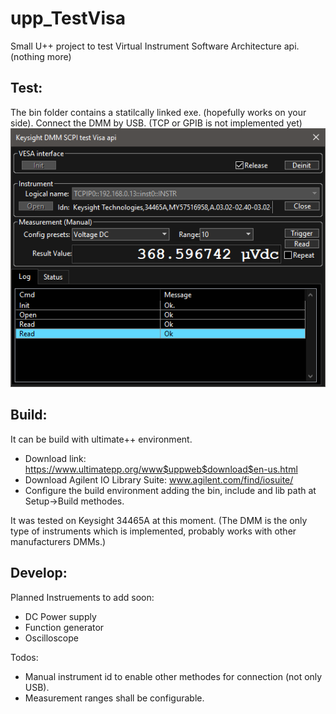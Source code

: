 # upp_TestVisa
Small U++ project to test Virtual Instrument Software Architecture api. (nothing more)

Test:
-----

 The bin folder contains a statilcally linked exe.
 (hopefully works on your side). Connect the DMM by USB. (TCP or GPIB is not implemented yet)
<BR>
<img src='doc\ss1.png'>
<BR>

Build:
-----

It can be build with ultimate++ environment.
 - Download link: https://www.ultimatepp.org/www$uppweb$download$en-us.html
 - Download Agilent IO Library Suite: www.agilent.com/find/iosuite/
 - Configure the build environment adding the bin, include and lib path at Setup->Build methodes.
 
It was tested on Keysight 34465A at this moment. (The DMM is the only type of instruments which is implemented, probably works with other manufacturers DMMs.)

Develop:
--------

Planned Instruements to add soon:
 - DC Power supply
 - Function generator
 - Oscilloscope
 
Todos:
 - Manual instrument id to enable other methodes for connection (not only USB).
 - Measurement ranges shall be configurable.
 
